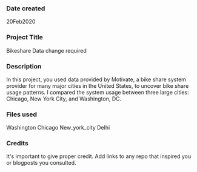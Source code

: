 ### Date created
20Feb2020

### Project Title
Bikeshare Data
change required

### Description
In this project, you used data provided by Motivate, a bike share system provider for many major cities in the United States, to uncover bike share usage patterns. I compared the system usage between three large cities: Chicago, New York City, and Washington, DC.

### Files used
Washington
Chicago
New_york_city
Delhi

### Credits
It's important to give proper credit. Add links to any repo that inspired you or blogposts you consulted.

